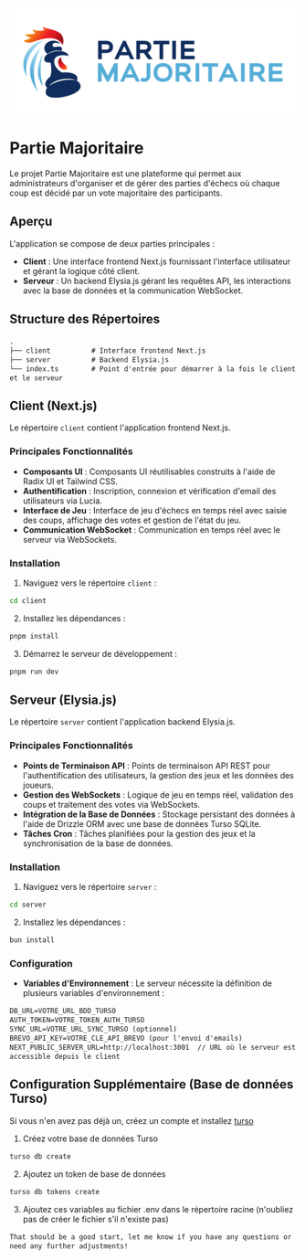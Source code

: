 <img src="https://github.com/ffechecs/partie-majoritaire/blob/main/client/public/logo.png?raw=true">

# Partie Majoritaire

Le projet Partie Majoritaire est une plateforme qui permet aux administrateurs d'organiser et de gérer des parties d'échecs où chaque coup est décidé par un vote majoritaire des participants.

## Aperçu

L'application se compose de deux parties principales :

-   **Client** : Une interface frontend Next.js fournissant l'interface utilisateur et gérant la logique côté client.
-   **Serveur** : Un backend Elysia.js gérant les requêtes API, les interactions avec la base de données et la communication WebSocket.

## Structure des Répertoires

```
.
├── client          # Interface frontend Next.js
├── server          # Backend Elysia.js
└── index.ts        # Point d'entrée pour démarrer à la fois le client et le serveur
```

## Client (Next.js)

Le répertoire `client` contient l'application frontend Next.js.

### Principales Fonctionnalités

-   **Composants UI** : Composants UI réutilisables construits à l'aide de Radix UI et Tailwind CSS.
-   **Authentification** : Inscription, connexion et vérification d'email des utilisateurs via Lucia.
-   **Interface de Jeu** : Interface de jeu d'échecs en temps réel avec saisie des coups, affichage des votes et gestion de l'état du jeu.
-   **Communication WebSocket** : Communication en temps réel avec le serveur via WebSockets.

### Installation

1.  Naviguez vers le répertoire `client` :

```bash
cd client
```

2.  Installez les dépendances :

```bash
pnpm install
```

3.  Démarrez le serveur de développement :

```bash
pnpm run dev
```

## Serveur (Elysia.js)

Le répertoire `server` contient l'application backend Elysia.js.

### Principales Fonctionnalités

-   **Points de Terminaison API** : Points de terminaison API REST pour l'authentification des utilisateurs, la gestion des jeux et les données des joueurs.
-   **Gestion des WebSockets** : Logique de jeu en temps réel, validation des coups et traitement des votes via WebSockets.
-   **Intégration de la Base de Données** : Stockage persistant des données à l'aide de Drizzle ORM avec une base de données Turso SQLite.
-   **Tâches Cron** : Tâches planifiées pour la gestion des jeux et la synchronisation de la base de données.

### Installation

1.  Naviguez vers le répertoire `server` :

```bash
cd server
```

2.  Installez les dépendances :

```bash
bun install
```

### Configuration

-   **Variables d'Environnement** : Le serveur nécessite la définition de plusieurs variables d'environnement :

```
DB_URL=VOTRE_URL_BDD_TURSO
AUTH_TOKEN=VOTRE_TOKEN_AUTH_TURSO
SYNC_URL=VOTRE_URL_SYNC_TURSO (optionnel)
BREVO_API_KEY=VOTRE_CLE_API_BREVO (pour l'envoi d'emails)
NEXT_PUBLIC_SERVER_URL=http://localhost:3001  // URL où le serveur est accessible depuis le client
```

## Configuration Supplémentaire (Base de données Turso)
Si vous n'en avez pas déjà un, créez un compte et installez [turso](https://docs.turso.tech/quickstart)
1.  Créez votre base de données Turso
```bash
turso db create
```
2.  Ajoutez un token de base de données
```bash
turso db tokens create
```
3.  Ajoutez ces variables au fichier .env dans le répertoire racine (n'oubliez pas de créer le fichier s'il n'existe pas)
```
That should be a good start, let me know if you have any questions or need any further adjustments!
```
